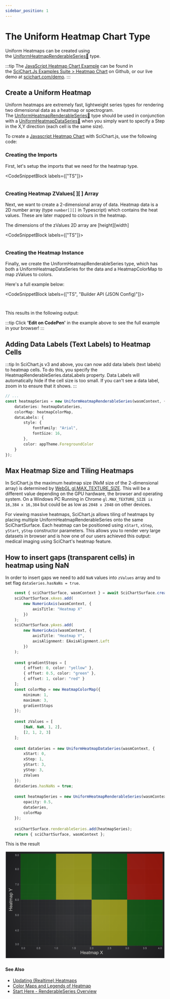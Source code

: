 ```yaml
---
sidebar_position: 1
---
```


# The Uniform Heatmap Chart Type

Uniform Heatmaps can be created using the [UniformHeatmapRenderableSeries:blue_book:](https://www.scichart.com/documentation/js/current/typedoc/classes/uniformheatmaprenderableseries.html) type.

:::tip
The [JavaScript Heatmap Chart Example](https://scichart.com/demo/javascript/heatmap-chart) can be found in the [SciChart.Js Examples Suite > Heatmap Chart](https://github.com/ABTSoftware/SciChart.JS.Examples/tree/master/Examples/src/components/Examples/Charts2D/BasicChartTypes/HeatmapChart) on Github, or our live demo at [scichart.com/demo](https://scichart.com/demo/javascript/heatmap-chart).
:::

<ChartFromSciChartDemo
    src="https://www.scichart.com/demo/iframe/heatmap-chart"
    title="Uniform Heatmap Series Chart"
/>

## Create a Uniform Heatmap

Uniform heatmaps are extremely fast, lightweight series types for rendering two dimensional data as a heatmap or spectrogram. The [UniformHeatmapRenderableSeries:blue_book:](https://www.scichart.com/documentation/js/current/typedoc/classes/uniformheatmaprenderableseries.html) type should be used in conjunction with a [UniformHeatmapDataSeries:blue_book:](https://www.scichart.com/documentation/js/current/typedoc/classes/uniformheatmapdataseries.html) when you simply want to specify a Step in the X,Y direction (each cell is the same size).

To create a [Javascript Heatmap Chart](https://scichart.com/demo/javascript-heatmap-chart) with SciChart.js, use the following code:

### Creating the Imports

First, let's setup the imports that we need for the heatmap type.

<CodeSnippetBlock labels={["TS"]}>
```ts {5-7} showLineNumbers file=./demo.ts start=#region_A_start end=#region_A_end
```
</CodeSnippetBlock>

### Creating Heatmap ZValues\[ \]\[ \] Array

Next, we want to create a 2-dimensional array of data. Heatmap data is a 2D number array (type `number[][]` in Typescript) which contains the heat values. These are later mapped to colours in the heatmap.

The dimensions of the zValues 2D array are \[height\]\[width\]  

<CodeSnippetBlock labels={["TS"]}>
```ts {18} showLineNumbers file=./demo.ts start=#region_B_start end=#region_B_end
```
</CodeSnippetBlock>

### Creating the Heatmap Instance

Finally, we create the UniformHeatmapRenderableSeries type, which has both a UniformHeatmapDataSeries for the data and a HeatmapColorMap to map zValues to colors.

Here's a full example below:

<CodeSnippetBlock labels={["TS", "Builder API (JSON Config)"]}>
```ts {3-11,15-27} showLineNumbers file=./demo.ts start=#region_C_start end=#region_C_end
```
```ts {8,10-18,24-34} showLineNumbers file=./demo.ts start=#region_D_start end=#region_D_end
```
</CodeSnippetBlock>

This results in the following output:

<LiveDocSnippet name="./demo" />

:::tip
Click **'Edit on CodePen'** in the example above to see the full example in your browser!
:::

## Adding Data Labels (Text Labels) to Heatmap Cells

:::tip
In SciChart.js v3 and above, you can now add data labels (text labels) to heatmap cells. To do this, you specify the HeatmapRenderableSeries.dataLabels property.
Data Labels will automatically hide if the cell size is too small. If you can't see a data label, zoom in to ensure that it shows.
:::

```ts showLineNumbers {5-11}
// ...
const heatmapSeries = new UniformHeatmapRenderableSeries(wasmContext, {
    dataSeries: heatmapDataSeries,
    colorMap: heatmapColorMap,
    dataLabels: {
        style: {
            fontFamily: "Arial",
            fontSize: 16,
        },
        color: appTheme.ForegroundColor
    }
});
```

## Max Heatmap Size and Tiling Heatmaps

In SciChart.js the maximum heatmap size (NxM size of the 2-dimensional array) is determined by [WebGL gl.MAX\_TEXTURE\_SIZE](https://stackoverflow.com/a/46109824). This will be a different value depending on the GPU hardware, the browser and operating system. On a Windows PC Running in Chrome `gl.MAX_TEXTURE_SIZE is 16,384 x 16,384` but could be as low as `2048 x 2048` on other devices.

For viewing massive heatmaps, SciChart.js allows tiling of heatmaps by placing multiple UniformHeatmapRenderableSeries onto the same SciChartSurface. Each heatmap can be positioned using `xStart`, `xStep`, `yStart`, `yStep` constructor parameters. This allows you to render very large datasets in browser and is how one of our users achieved this output: medical imaging using SciChart's heatmap feature.

## How to insert gaps (transparent cells) in heatmap using NaN

In order to insert gaps we need to add `NaN` values into `zValues` array and to set flag `dataSeries.hasNaNs = true`.

```typescript {26,37} showLineNumbers
    const { sciChartSurface, wasmContext } = await SciChartSurface.create(divElementId2);
    sciChartSurface.xAxes.add(
        new NumericAxis(wasmContext, {
            axisTitle: "Heatmap X"
        })
    );
    sciChartSurface.yAxes.add(
        new NumericAxis(wasmContext, {
            axisTitle: "Heatmap Y",
            axisAlignment: EAxisAlignment.Left
        })
    );

    const gradientStops = [
        { offset: 0, color: "yellow" },
        { offset: 0.5, color: "green" },
        { offset: 1, color: "red" }
    ];
    const colorMap = new HeatmapColorMap({
        minimum: 1,
        maximum: 3,
        gradientStops
    });

    const zValues = [
        [NaN, NaN, 1, 2],
        [2, 1, 2, 3]
    ];

    const dataSeries = new UniformHeatmapDataSeries(wasmContext, {
        xStart: 0,
        xStep: 1,
        yStart: 3,
        yStep: 3,
        zValues
    });
    dataSeries.hasNaNs = true;

    const heatmapSeries = new UniformHeatmapRenderableSeries(wasmContext, {
        opacity: 0.5,
        dataSeries,
        colorMap
    });

    sciChartSurface.renderableSeries.add(heatmapSeries);
    return { sciChartSurface, wasmContext };
```

This is the result

![](img/nan.png)

#### See Also

* [Updating (Realtime) Heatmaps](/2d-charts/chart-types/uniform-heatmap-renderable-series/updating-realtime)
* [Color Maps and Legends of Heatmap](/2d-charts/chart-types/uniform-heatmap-renderable-series/color-maps-and-legends)
* [Start Here - RenderableSeries Overview](/2d-charts/chart-types/renderable-series-api-overview)